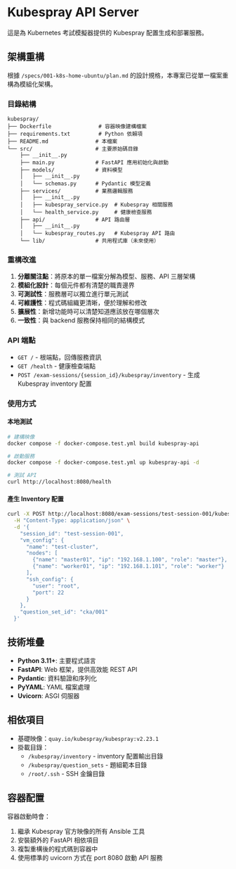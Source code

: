 # Kubespray API Server

這是為 Kubernetes 考試模擬器提供的 Kubespray 配置生成和部署服務。

## 架構重構

根據 `/specs/001-k8s-home-ubuntu/plan.md` 的設計規格，本專案已從單一檔案重構為模組化架構。

### 目錄結構

```
kubespray/
├── Dockerfile               # 容器映像建構檔案
├── requirements.txt         # Python 依賴項
├── README.md               # 本檔案
└── src/                    # 主要原始碼目錄
    ├── __init__.py
    ├── main.py             # FastAPI 應用初始化與啟動
    ├── models/             # 資料模型
    │   ├── __init__.py
    │   └── schemas.py      # Pydantic 模型定義
    ├── services/           # 業務邏輯服務
    │   ├── __init__.py
    │   ├── kubespray_service.py  # Kubespray 相關服務
    │   └── health_service.py     # 健康檢查服務
    ├── api/                # API 路由層
    │   ├── __init__.py
    │   └── kubespray_routes.py   # Kubespray API 路由
    └── lib/                # 共用程式庫（未來使用）
```

### 重構改進

1. **分離關注點**：將原本的單一檔案分解為模型、服務、API 三層架構
2. **模組化設計**：每個元件都有清楚的職責邊界
3. **可測試性**：服務層可以獨立進行單元測試
4. **可維護性**：程式碼組織更清晰，便於理解和修改
5. **擴展性**：新增功能時可以清楚知道應該放在哪個層次
6. **一致性**：與 backend 服務保持相同的結構模式

### API 端點

- `GET /` - 根端點，回傳服務資訊
- `GET /health` - 健康檢查端點
- `POST /exam-sessions/{session_id}/kubespray/inventory` - 生成 Kubespray inventory 配置

### 使用方式

#### 本地測試
```bash
# 建構映像
docker compose -f docker-compose.test.yml build kubespray-api

# 啟動服務
docker compose -f docker-compose.test.yml up kubespray-api -d

# 測試 API
curl http://localhost:8080/health
```

#### 產生 Inventory 配置
```bash
curl -X POST http://localhost:8080/exam-sessions/test-session-001/kubespray/inventory \
  -H "Content-Type: application/json" \
  -d '{
    "session_id": "test-session-001",
    "vm_config": {
      "name": "test-cluster",
      "nodes": [
        {"name": "master01", "ip": "192.168.1.100", "role": "master"},
        {"name": "worker01", "ip": "192.168.1.101", "role": "worker"}
      ],
      "ssh_config": {
        "user": "root",
        "port": 22
      }
    },
    "question_set_id": "cka/001"
  }'
```

## 技術堆疊

- **Python 3.11+**: 主要程式語言
- **FastAPI**: Web 框架，提供高效能 REST API
- **Pydantic**: 資料驗證和序列化
- **PyYAML**: YAML 檔案處理
- **Uvicorn**: ASGI 伺服器

## 相依項目

- 基礎映像：`quay.io/kubespray/kubespray:v2.23.1`
- 掛載目錄：
  - `/kubespray/inventory` - inventory 配置輸出目錄
  - `/kubespray/question_sets` - 題組範本目錄
  - `/root/.ssh` - SSH 金鑰目錄

## 容器配置

容器啟動時會：
1. 繼承 Kubespray 官方映像的所有 Ansible 工具
2. 安裝額外的 FastAPI 相依項目
3. 複製重構後的程式碼到容器中
4. 使用標準的 uvicorn 方式在 port 8080 啟動 API 服務